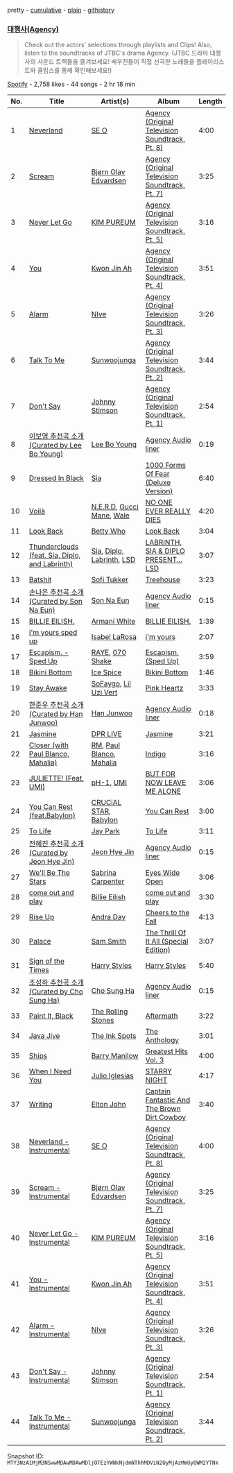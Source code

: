 pretty - [cumulative](/playlists/cumulative/37i9dQZF1DWWwmBCLmyITz.md) - [plain](/playlists/plain/37i9dQZF1DWWwmBCLmyITz) - [githistory](https://github.githistory.xyz/mackorone/spotify-playlist-archive/blob/main/playlists/plain/37i9dQZF1DWWwmBCLmyITz)

### [대행사\(Agency\)](https://open.spotify.com/playlist/37i9dQZF1DWWwmBCLmyITz)

> Check out the actors' selections through playlists and Clips! Also, listen to the soundtracks of JTBC's drama Agency\. \(JTBC 드라마 대행사의 사운드 트랙들을 즐겨보세요! 배우진들이 직접 선곡한 노래들을 플레이리스트와 클립스를 통해 확인해보세요!\)

[Spotify](https://open.spotify.com/user/spotify) - 2,758 likes - 44 songs - 2 hr 18 min

| No. | Title | Artist(s) | Album | Length |
|---|---|---|---|---|
| 1 | [Neverland](https://open.spotify.com/track/0dHgNgOUSrBVczZVhWwc0R) | [SE O](https://open.spotify.com/artist/4dmLLMVwXZhYS75M20eAtb) | [Agency \(Original Television Soundtrack, Pt\. 8\)](https://open.spotify.com/album/2reUJ6F89zFPzF9ZVCVUq3) | 4:00 |
| 2 | [Scream](https://open.spotify.com/track/1zQ9VgCQ3iiPETAWIzSqVW) | [Bjørn Olav Edvardsen](https://open.spotify.com/artist/0RtyQYQcDo0lPs8dLBAcDP) | [Agency \(Original Television Soundtrack, Pt\. 7\)](https://open.spotify.com/album/0DHtIOYFWjZ7voayZrQhKM) | 3:25 |
| 3 | [Never Let Go](https://open.spotify.com/track/6o5dZWs2C3pZcknbixWMLM) | [KIM PUREUM](https://open.spotify.com/artist/5lzn05sB0L0EtuTHBAhTpJ) | [Agency \(Original Television Soundtrack, Pt\. 5\)](https://open.spotify.com/album/34ep6aAP7ywitDe7FfZV0E) | 3:16 |
| 4 | [You](https://open.spotify.com/track/4P31D4cdzUl3Afg64Jznri) | [Kwon Jin Ah](https://open.spotify.com/artist/0kRAVpQhUUArA8UnYwEdeZ) | [Agency \(Original Television Soundtrack, Pt\. 4\)](https://open.spotify.com/album/2SBWXosNjKbNpsg3naiIqu) | 3:51 |
| 5 | [Alarm](https://open.spotify.com/track/75dMjDJSRQH0AP4rJuOqfC) | [NIve](https://open.spotify.com/artist/1qOPo6b0U3t7BpyO8Ti1MF) | [Agency \(Original Television Soundtrack, Pt\. 3\)](https://open.spotify.com/album/7DpuEOoeJE6xfMpwVXERHV) | 3:26 |
| 6 | [Talk To Me](https://open.spotify.com/track/532r4BnsqKpIEgjp0UzBNu) | [Sunwoojunga](https://open.spotify.com/artist/04L3elxyr0XFua2Ek3domW) | [Agency \(Original Television Soundtrack, Pt\. 2\)](https://open.spotify.com/album/4kxQHWEz78fPpTBZQtzpm4) | 3:44 |
| 7 | [Don't Say](https://open.spotify.com/track/7EiIUTTNl88ZJ4G1042Xzy) | [Johnny Stimson](https://open.spotify.com/artist/00OF0nwYaoBSO3AnPVq3vE) | [Agency \(Original Television Soundtrack, Pt\. 1\)](https://open.spotify.com/album/7klfOSxLJwZGUL2Yx5dp2i) | 2:54 |
| 8 | [이보영 추천곡 소개\(Curated by Lee Bo Young\)](https://open.spotify.com/track/1fliEjw8nQxJtbls9laSW1) | [Lee Bo Young](https://open.spotify.com/artist/5g1aoRPa3g0pUz0OTp8317) | [Agency Audio liner](https://open.spotify.com/album/2fl3vwhqnqmeDTaq7uaEQf) | 0:19 |
| 9 | [Dressed In Black](https://open.spotify.com/track/6ae0TVkpnFvn0dz4zIVlyd) | [Sia](https://open.spotify.com/artist/5WUlDfRSoLAfcVSX1WnrxN) | [1000 Forms Of Fear \(Deluxe Version\)](https://open.spotify.com/album/6FdNvoO5sF4EKwCX9je1MH) | 6:40 |
| 10 | [Voilà](https://open.spotify.com/track/3e7KcqiZN4wSrpoHUeYXjY) | [N.E.R.D](https://open.spotify.com/artist/5wPoxI5si3eJsYYwyXV4Wi), [Gucci Mane](https://open.spotify.com/artist/13y7CgLHjMVRMDqxdx0Xdo), [Wale](https://open.spotify.com/artist/67nwj3Y5sZQLl72VNUHEYE) | [NO ONE EVER REALLY DIES](https://open.spotify.com/album/54OXaFd0PtGtAgauTmARkD) | 4:20 |
| 11 | [Look Back](https://open.spotify.com/track/0NVO6Kn5CqzAuyXcMdqUMb) | [Betty Who](https://open.spotify.com/artist/0t3QQl52F463sxGXb1ckhB) | [Look Back](https://open.spotify.com/album/7MchsZ5wWMkDTbNEe7x8aN) | 3:04 |
| 12 | [Thunderclouds \(feat\. Sia, Diplo, and Labrinth\)](https://open.spotify.com/track/4lJNen4SMTIJMahALc3DcB) | [Sia](https://open.spotify.com/artist/5WUlDfRSoLAfcVSX1WnrxN), [Diplo](https://open.spotify.com/artist/5fMUXHkw8R8eOP2RNVYEZX), [Labrinth](https://open.spotify.com/artist/2feDdbD5araYcm6JhFHHw7), [LSD](https://open.spotify.com/artist/6IZ4ctovY9dl7bgHClAvKJ) | [LABRINTH, SIA & DIPLO PRESENT..\. LSD](https://open.spotify.com/album/0ujHQ5WCLuKJQXOqXpGtpf) | 3:07 |
| 13 | [Batshit](https://open.spotify.com/track/07wiTRlnyYjxGkYvORTdiV) | [Sofi Tukker](https://open.spotify.com/artist/586uxXMyD5ObPuzjtrzO1Q) | [Treehouse](https://open.spotify.com/album/7FGPGfAE8nIov4LhDgKwQa) | 3:23 |
| 14 | [손나은 추천곡 소개\(Curated by Son Na Eun\)](https://open.spotify.com/track/0hiuqwrfW4gGeuMs2weVwX) | [Son Na Eun](https://open.spotify.com/artist/3k5Lsr3T7BcYtyk1adkEzU) | [Agency Audio liner](https://open.spotify.com/album/2fl3vwhqnqmeDTaq7uaEQf) | 0:15 |
| 15 | [BILLIE EILISH.](https://open.spotify.com/track/27ZZdyTSQWI7Cug2d2PkqV) | [Armani White](https://open.spotify.com/artist/2qAwMsiIjTzlmfAkXKvhVA) | [BILLIE EILISH.](https://open.spotify.com/album/4MajX5vPeY4cX5pv6rf0sA) | 1:39 |
| 16 | [i'm yours sped up](https://open.spotify.com/track/4sFGNz4MYpGoz53ZGCwsiE) | [Isabel LaRosa](https://open.spotify.com/artist/5arKwJZEvT5uKq4o0JfqR4) | [i'm yours](https://open.spotify.com/album/3Q25UtV9pHu7onNcKwmmZ3) | 2:07 |
| 17 | [Escapism\. \- Sped Up](https://open.spotify.com/track/4rPJSqrov3zqGwXlemLBMw) | [RAYE](https://open.spotify.com/artist/5KKpBU5eC2tJDzf0wmlRp2), [070 Shake](https://open.spotify.com/artist/12Zk1DFhCbHY6v3xep2ZjI) | [Escapism\. \(Sped Up\)](https://open.spotify.com/album/1bdKI997loh6G68NED2cwX) | 3:59 |
| 18 | [Bikini Bottom](https://open.spotify.com/track/27Qz0cFmMGADsniMeUwyUe) | [Ice Spice](https://open.spotify.com/artist/3LZZPxNDGDFVSIPqf4JuEf) | [Bikini Bottom](https://open.spotify.com/album/2n38ZBBmPSssEGGPgu6NPl) | 1:46 |
| 19 | [Stay Awake](https://open.spotify.com/track/5k9kxCcae70vUElndjveXT) | [SoFaygo](https://open.spotify.com/artist/2SJhf6rTOU53g8yBdAjPby), [Lil Uzi Vert](https://open.spotify.com/artist/4O15NlyKLIASxsJ0PrXPfz) | [Pink Heartz](https://open.spotify.com/album/1POWgdYTzfFt9rhKlXFwsU) | 3:33 |
| 20 | [한준우 추천곡 소개\(Curated by Han Junwoo\)](https://open.spotify.com/track/5en09P3gHbr4nkzbDlPPgw) | [Han Junwoo](https://open.spotify.com/artist/2gzqQtZswSjE2ohjYve4HA) | [Agency Audio liner](https://open.spotify.com/album/2fl3vwhqnqmeDTaq7uaEQf) | 0:18 |
| 21 | [Jasmine](https://open.spotify.com/track/2IgbYlOlFpiSFYnsqB39lM) | [DPR LIVE](https://open.spotify.com/artist/0siBQaURCli5wn2lqv8WZg) | [Jasmine](https://open.spotify.com/album/2J4lOWOjWUYBRJoShrhAGk) | 3:21 |
| 22 | [Closer \(with Paul Blanco, Mahalia\)](https://open.spotify.com/track/0Cuwd86fyu0lPVokzTp8Hu) | [RM](https://open.spotify.com/artist/2auC28zjQyVTsiZKNgPRGs), [Paul Blanco](https://open.spotify.com/artist/2fiGm496AG7ePURQiSSJIw), [Mahalia](https://open.spotify.com/artist/16rCzZOMQX7P8Kmn5YKexI) | [Indigo](https://open.spotify.com/album/2wGinO7YWLHN2sULIr4a7v) | 3:16 |
| 23 | [JULIETTE! \(Feat\. UMI\)](https://open.spotify.com/track/1VREVb61J8aSWrT2sMrnfu) | [pH\-1](https://open.spotify.com/artist/2u7CP5T30c8ctenzXgEV1W), [UMI](https://open.spotify.com/artist/4ClziihVpBeFXNyDH83Lde) | [BUT FOR NOW LEAVE ME ALONE](https://open.spotify.com/album/5HUdhu9p2kVPQ8g56woOQn) | 3:06 |
| 24 | [You Can Rest \(feat.Babylon\)](https://open.spotify.com/track/17abOqBP0HKExIIVzp69Pp) | [CRUCiAL STAR](https://open.spotify.com/artist/4vdAgNz4vrUZVvS0CaVvGJ), [Babylon](https://open.spotify.com/artist/3P16F9giedxmc5238b66bo) | [You Can Rest](https://open.spotify.com/album/5rNOTnBRPjeNN73jbuFoRV) | 3:00 |
| 25 | [To Life](https://open.spotify.com/track/1hqukerMJf9N1qHo2sijii) | [Jay Park](https://open.spotify.com/artist/4XDi67ZENZcbfKnvMnTYsI) | [To Life](https://open.spotify.com/album/27QgCa49mAOEPoTcRYFZT6) | 3:11 |
| 26 | [전혜진 추천곡 소개\(Curated by Jeon Hye Jin\)](https://open.spotify.com/track/0qaiJCoVec08iAWdzpxa1R) | [Jeon Hye Jin](https://open.spotify.com/artist/2yIdxKEou2J4frRNBSKtjp) | [Agency Audio liner](https://open.spotify.com/album/2fl3vwhqnqmeDTaq7uaEQf) | 0:15 |
| 27 | [We'll Be The Stars](https://open.spotify.com/track/7lqkNvVxJdYDCSAwSJNzHs) | [Sabrina Carpenter](https://open.spotify.com/artist/74KM79TiuVKeVCqs8QtB0B) | [Eyes Wide Open](https://open.spotify.com/album/55huyEjfSVsk9nnmmKp5df) | 3:06 |
| 28 | [come out and play](https://open.spotify.com/track/7wC5eZcFS1Q1BsQ35DU6H4) | [Billie Eilish](https://open.spotify.com/artist/6qqNVTkY8uBg9cP3Jd7DAH) | [come out and play](https://open.spotify.com/album/0ifM8RTX9HjtCJtY9452bW) | 3:30 |
| 29 | [Rise Up](https://open.spotify.com/track/0tV8pOpiNsKqUys0ilUcXz) | [Andra Day](https://open.spotify.com/artist/1c4rxrxy8eDLvMVL1DTiBe) | [Cheers to the Fall](https://open.spotify.com/album/6Blubl1glavmervPJa3QVs) | 4:13 |
| 30 | [Palace](https://open.spotify.com/track/3zesxb7sOGbeSwUrzLUP0f) | [Sam Smith](https://open.spotify.com/artist/2wY79sveU1sp5g7SokKOiI) | [The Thrill Of It All \(Special Edition\)](https://open.spotify.com/album/3TJz2UBNYJtlEly0sPeNrQ) | 3:07 |
| 31 | [Sign of the Times](https://open.spotify.com/track/5Ohxk2dO5COHF1krpoPigN) | [Harry Styles](https://open.spotify.com/artist/6KImCVD70vtIoJWnq6nGn3) | [Harry Styles](https://open.spotify.com/album/1FZKIm3JVDCxTchXDo5jOV) | 5:40 |
| 32 | [조성하 추천곡 소개\(Curated by Cho Sung Ha\)](https://open.spotify.com/track/4MqVGBfQFVD6wE79ilWwuG) | [Cho Sung Ha](https://open.spotify.com/artist/49sCy6UjXQJAkdUlMGhU6u) | [Agency Audio liner](https://open.spotify.com/album/2fl3vwhqnqmeDTaq7uaEQf) | 0:15 |
| 33 | [Paint It, Black](https://open.spotify.com/track/63T7DJ1AFDD6Bn8VzG6JE8) | [The Rolling Stones](https://open.spotify.com/artist/22bE4uQ6baNwSHPVcDxLCe) | [Aftermath](https://open.spotify.com/album/72qrnM4yUNMDDlWiqKc8iY) | 3:22 |
| 34 | [Java Jive](https://open.spotify.com/track/5XvrvxNu3peNFyaelv8brK) | [The Ink Spots](https://open.spotify.com/artist/5bOsFzuJ6QZMr86ezC4oXY) | [The Anthology](https://open.spotify.com/album/5kP2AlLe5EsHEx6y3HpJjN) | 3:01 |
| 35 | [Ships](https://open.spotify.com/track/29G4lxwdGV0Ia1uCTkWjjW) | [Barry Manilow](https://open.spotify.com/artist/3alW3LYQS8K29z8C8NSLIX) | [Greatest Hits Vol\. 3](https://open.spotify.com/album/0rPdpVOWKaeHPwayMadpk8) | 4:00 |
| 36 | [When I Need You](https://open.spotify.com/track/6Ee6pMOa4ukBJHCHWrPtw4) | [Julio Iglesias](https://open.spotify.com/artist/4etuCZVdP8yiNPn4xf0ie5) | [STARRY NIGHT](https://open.spotify.com/album/2Mqs4qQ3wPmAgTX6yYfdeZ) | 4:17 |
| 37 | [Writing](https://open.spotify.com/track/4W2cHubtlOdF2BGCeWjw1r) | [Elton John](https://open.spotify.com/artist/3PhoLpVuITZKcymswpck5b) | [Captain Fantastic And The Brown Dirt Cowboy](https://open.spotify.com/album/4UcpKa4yD9AA3iEHI8MFSF) | 3:40 |
| 38 | [Neverland \- Instrumental](https://open.spotify.com/track/59x7IwuUmaoboOgKZuMKob) | [SE O](https://open.spotify.com/artist/4dmLLMVwXZhYS75M20eAtb) | [Agency \(Original Television Soundtrack, Pt\. 8\)](https://open.spotify.com/album/2reUJ6F89zFPzF9ZVCVUq3) | 4:00 |
| 39 | [Scream \- Instrumental](https://open.spotify.com/track/1S2WSetELXUlKg03GfiEvf) | [Bjørn Olav Edvardsen](https://open.spotify.com/artist/0RtyQYQcDo0lPs8dLBAcDP) | [Agency \(Original Television Soundtrack, Pt\. 7\)](https://open.spotify.com/album/0DHtIOYFWjZ7voayZrQhKM) | 3:25 |
| 40 | [Never Let Go \- Instrumental](https://open.spotify.com/track/3fPZ0jPf6Ts9XQ8w2VNhlN) | [KIM PUREUM](https://open.spotify.com/artist/5lzn05sB0L0EtuTHBAhTpJ) | [Agency \(Original Television Soundtrack, Pt\. 5\)](https://open.spotify.com/album/34ep6aAP7ywitDe7FfZV0E) | 3:16 |
| 41 | [You \- Instrumental](https://open.spotify.com/track/4eCXxRfrFUrBEVCWlTA1MH) | [Kwon Jin Ah](https://open.spotify.com/artist/0kRAVpQhUUArA8UnYwEdeZ) | [Agency \(Original Television Soundtrack, Pt\. 4\)](https://open.spotify.com/album/2SBWXosNjKbNpsg3naiIqu) | 3:51 |
| 42 | [Alarm \- Instrumental](https://open.spotify.com/track/3iesiARYwUmdBJuRfI5RQu) | [NIve](https://open.spotify.com/artist/1qOPo6b0U3t7BpyO8Ti1MF) | [Agency \(Original Television Soundtrack, Pt\. 3\)](https://open.spotify.com/album/7DpuEOoeJE6xfMpwVXERHV) | 3:26 |
| 43 | [Don't Say \- Instrumental](https://open.spotify.com/track/3Iehtm7dlKIFTJxib1yEC9) | [Johnny Stimson](https://open.spotify.com/artist/00OF0nwYaoBSO3AnPVq3vE) | [Agency \(Original Television Soundtrack, Pt\. 1\)](https://open.spotify.com/album/7klfOSxLJwZGUL2Yx5dp2i) | 2:54 |
| 44 | [Talk To Me \- Instrumental](https://open.spotify.com/track/5WYwLEQPQc8lLejVjUOjzj) | [Sunwoojunga](https://open.spotify.com/artist/04L3elxyr0XFua2Ek3domW) | [Agency \(Original Television Soundtrack, Pt\. 2\)](https://open.spotify.com/album/4kxQHWEz78fPpTBZQtzpm4) | 3:44 |

Snapshot ID: `MTY3NzA1MjM3NSwwMDAwMDAwMDljOTEzYWNkNjdmNThhMDViN2UyMjAzMmUyOWM2YTNk`
